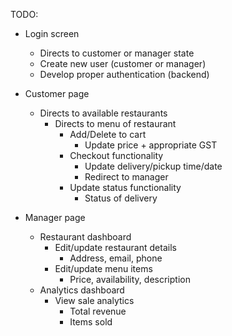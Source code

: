 TODO:

- Login screen

  - Directs to customer or manager state
  - Create new user (customer or manager)
  - Develop proper authentication (backend)

- Customer page

  - Directs to available restaurants
    - Directs to menu of restaurant
      - Add/Delete to cart
        - Update price + appropriate GST
      - Checkout functionality
        - Update delivery/pickup time/date
        - Redirect to manager
      - Update status functionality
        - Status of delivery

- Manager page
  - Restaurant dashboard
    - Edit/update restaurant details
      - Address, email, phone
    - Edit/update menu items
      - Price, availability, description
  - Analytics dashboard
    - View sale analytics
      - Total revenue
      - Items sold
